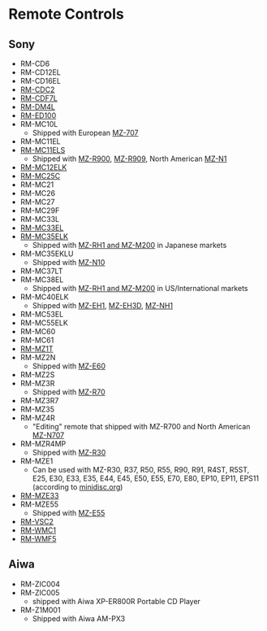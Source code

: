 Remote Controls
===============

## Sony

- RM-CD6
- RM-CD12EL
- RM-CD16EL
- [RM-CDC2](./Sony%20RM-CDC2.md)
- [RM-CDF7L](./Sony%20RM-CDF7L.md)
- [RM-DM4L](./Sony%20RM-DM4L.md)
- [RM-ED100](./Sony%20RM-ED100.md)
- RM-MC10L
  * Shipped with European [MZ-707](https://minidisc.org/part_Sony_MZ-N707.html)
- RM-MC11EL
- [RM-MC11ELS](https://www.minidisc.org/part_Sony_RM-MC11ELS.html)
  * Shipped with [MZ-R900](https://minidisc.org/part_Sony_MZ-R900.html), [MZ-R909](https://minidisc.org/part_Sony_MZ-R909.html), North American [MZ-N1](https://minidisc.org/part_Sony_MZ-N1.html)
- [RM-MC12ELK](https://www.minidisc.org/part_Sony_RM-MC12ELK.html)
- [RM-MC25C](./Sony%20RM-MC25C.md)
- RM-MC21
- RM-MC26
- RM-MC27
- RM-MC29F
- RM-MC33L
- [RM-MC33EL](https://www.minidisc.org/part_Sony_RM-MC33EL.html)
- [RM-MC35ELK](https://www.minidisc.org/part_Sony_RM-MC35ELK.html)
  * Shipped with [MZ-RH1 and MZ-M200](https://minidisc.org/part_Sony_MZ-M200%20RH1.html) in Japanese markets
- RM-MC35EKLU
  * Shipped with [MZ-N10](https://minidisc.org/part_Sony_MZ-N10.html)
- RM-MC37LT
- RM-MC38EL
  * Shipped with [MZ-RH1 and MZ-M200](https://minidisc.org/part_Sony_MZ-M200%20RH1.html) in US/International markets
- RM-MC40ELK
  * Shipped with [MZ-EH1](https://minidisc.org/part_Sony_MZ-EH1.html), [MZ-EH3D](https://minidisc.org/part_Sony_MZ-NH3D.html), [MZ-NH1](https://minidisc.org/part_Sony_MZ-NH1.html)
- RM-MC53EL
- RM-MC55ELK
- RM-MC60
- RM-MC61
- [RM-MZ1T](./Sony%20RM-MZ1T.md)
- RM-MZ2N
  * Shipped with [MZ-E60](https://minidisc.org/part_Sony_MZ-E60.html)
- RM-MZ2S
- RM-MZ3R
  * Shipped with [MZ-R70](https://minidisc.org/part_Sony_MZ-R70.html)
- RM-MZ3R7
- RM-MZ35
- RM-MZ4R
  * "Editing" remote that shipped with MZ-R700 and North American [MZ-N707](https://minidisc.org/part_Sony_MZ-N707.html)
- RM-MZR4MP
  * Shipped with [MZ-R30](https://minidisc.org/part_Sony_MZ-R30.html)
- RM-MZE1
  * Can be used with MZ-R30, R37, R50, R55, R90, R91, R4ST, R5ST, E25, E30, E33, E35, E44, E45, E50, E55, E70, E80, EP10, EP11, EPS11 (according to [minidisc.org](https://minidisc.org/part_Recorders_Sony.html))
- [RM-MZE33](./Sony%20RM-MZE33.md)
- RM-MZE55
  * Shipped with [MZ-E55](https://minidisc.org/part_Sony_MZ-E55.html)
- [RM-VSC2](./Sony%20RM-VSC2.md)
- [RM-WMC1](https://www.minidisc.org/part_Sony_RM-WMC1.html)
- [RM-WMF5](./Sony%20RM-WMF5.md)

## Aiwa

- RM-ZIC004
- RM-ZIC005
  * shipped with Aiwa XP-ER800R Portable CD Player
- RM-Z1M001
  * Shipped with Aiwa AM-PX3
